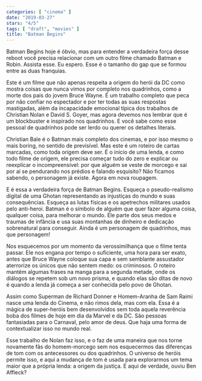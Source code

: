 ```yaml
---
categories: [ "cinema" ]
date: "2019-03-27"
stars: "4/5"
tags: [ "draft", "movies" ]
title: "Batman Begins"
---
```

Batman Begins hoje é óbvio, mas para entender a verdadeira força
desse reboot você precisa relacionar com um outro filme chamado Batman
e Robin. Assista esse. Eu espero. Esse é o tamanho do gap que se formou
entre as duas franquias.

Este é um filme que não apenas respeita a origem do herói da DC como
mostra coisas que nunca vimos por completo nos quadrinhos, como a morte
dos pais do jovem Bruce Wayne. É um trabalho completo que peca por
não confiar no espectador e por ter todas as suas respostas mastigadas,
além da incapacidade emocional típica dos trabalhos de Christian Nolan
e David S. Goyer, mas agora devemos nos lembrar que é um blockbuster e
inspirado nos quadrinhos. E você sabe como esse pessoal de quadrinhos
pode ser lerdo ou querer os detalhes literais.

Christian Bale é o Batman mais completo dos cinemas, e por isso mesmo
o mais boring, no sentido de previsível. Mas este é um roteiro de
cartas marcadas, como toda origem deve ser. É o início de uma lenda,
e como todo filme de origem, ele precisa começar tudo do zero e explicar
ou reexplicar o incompreensível: por que alguém se veste de morcego e
sai por aí se pendurando nos prédios e falando esquisito? Não ficamos
sabendo, o personagem já existe. Agora em nova roupagem.

E é essa a verdadeira força de Batman Begins. Esqueça o pseudo-realismo
digital de uma Ghotan representando as injustiças do mundo e suas
consequências. Esqueça as lutas físicas e os apetrechos militares
usados pelo anti-heroi. Batman é o símbolo de alguém que quer fazer
alguma coisa, qualquer coisa, para melhorar o mundo. Ele parte dos
seus medos e traumas de infância e usa suas montanhas de dinheiro
e dedicação sobrenatural para conseguir. Ainda é um personagem de
quadrinhos, mas que personagem!

Nos esquecemos por um momento da verossimilhança que o filme tenta
passar. Ele nos engana por tempo o suficiente, uma hora para ser exato,
antes que Bruce Wayne coloque sua capa e sem semblante assustador
aterrorize os únicos que não sentem medo: os criminosos. O roteiro
mantém algumas frases na manga para a segunda metade, onde os diálogos
se repetem sob um novo prisma, e quando elas são ditas de novo é quando
a lenda já começa a ser conhecida pelo povo de Ghotan.

Assim como Superman de Richard Donner e Homem-Aranha de Sam Raimi nasce
uma lenda do Cinema, e não rimos dela, mas com ela. Essa é a mágica
de super-heróis bem desenvolvidos sem toda aquela reverência boba dos
filmes de hoje em dia da Marvel e da DC. São pessoas fantasiadas para
o Carnaval, pelo amor de deus. Que haja uma forma de contextualizar isso
no mundo real.

Esse trabalho de Nolan faz isso, e o faz de uma maneira que nos torne
novamente fãs do homem-morcego sem nos esquecermos das diferenças de
tom com os antecessores ou dos quadrinhos. O universo de heróis permite
isso, e aqui a mudança de tom é usada para explorarmos um tema maior
que a própria lenda: a origem da justiça. E aqui de verdade, ouviu
Ben Affleck?
